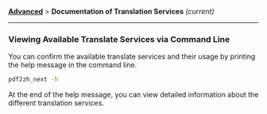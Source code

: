 <!-- CHUNK ID: chunk_9221A870  CHUNK TYPE: paragraph START_LINE:1 -->
[**Advanced**](./introduction.md) > **Documentation of Translation Services** _(current)_

<!-- CHUNK ID: h_rule_64b3a56d  CHUNK TYPE: h_rule START_LINE:3 -->
---

<!-- CHUNK ID: chunk_7775DA81  CHUNK TYPE: header START_LINE:5 -->
### Viewing Available Translate Services via Command Line

<!-- CHUNK ID: chunk_4919DFD2  CHUNK TYPE: paragraph START_LINE:7 -->
You can confirm the available translate services and their usage by printing the help message in the command line.

<!-- CHUNK ID: chunk_756565E6  CHUNK TYPE: code_block START_LINE:9 -->
```bash
pdf2zh_next -h
```

<!-- CHUNK ID: chunk_7935E690  CHUNK TYPE: paragraph START_LINE:13 -->
At the end of the help message, you can view detailed information about the different translation services.
